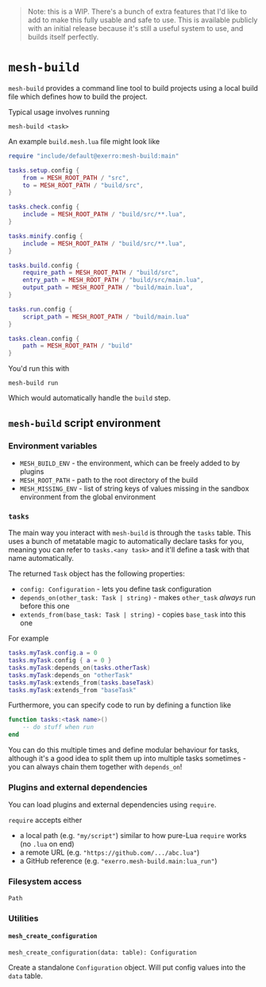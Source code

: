 
> Note: this is a WIP. There's a bunch of extra features that I'd like to add to
> make this fully usable and safe to use. This is available publicly with an
> initial release because it's still a useful system to use, and builds itself
> perfectly.

# `mesh-build`

`mesh-build` provides a command line tool to build projects using a local build
file which defines how to build the project.

Typical usage involves running

	mesh-build <task>

An example `build.mesh.lua` file might look like

```lua
require "include/default@exerro:mesh-build:main"

tasks.setup.config {
	from = MESH_ROOT_PATH / "src",
	to = MESH_ROOT_PATH / "build/src",
}

tasks.check.config {
	include = MESH_ROOT_PATH / "build/src/**.lua",
}

tasks.minify.config {
	include = MESH_ROOT_PATH / "build/src/**.lua",
}

tasks.build.config {
	require_path = MESH_ROOT_PATH / "build/src",
	entry_path = MESH_ROOT_PATH / "build/src/main.lua",
	output_path = MESH_ROOT_PATH / "build/main.lua",
}

tasks.run.config {
	script_path = MESH_ROOT_PATH / "build/main.lua"
}

tasks.clean.config {
	path = MESH_ROOT_PATH / "build"
}
```

You'd run this with

	mesh-build run

Which would automatically handle the `build` step.

## `mesh-build` script environment

### Environment variables

* `MESH_BUILD_ENV` - the environment, which can be freely added to by plugins
* `MESH_ROOT_PATH` - path to the root directory of the build
* `MESH_MISSING_ENV` - list of string keys of values missing in the sandbox environment from the global environment

### `tasks`

The main way you interact with `mesh-build` is through the `tasks` table. This
uses a bunch of metatable magic to automatically declare tasks for you, meaning
you can refer to `tasks.<any task>` and it'll define a task with that name
automatically.

The returned `Task` object has the following properties:

* `config: Configuration` - lets you define task configuration
* `depends_on(other_task: Task | string)` - makes `other_task` *always* run before this one
* `extends_from(base_task: Task | string)` - copies `base_task` into this one

For example

```lua
tasks.myTask.config.a = 0
tasks.myTask.config { a = 0 }
tasks.myTask:depends_on(tasks.otherTask)
tasks.myTask:depends_on "otherTask"
tasks.myTask:extends_from(tasks.baseTask)
tasks.myTask:extends_from "baseTask"
```

Furthermore, you can specify code to run by defining a function like

```lua
function tasks:<task name>()
	-- do stuff when run
end
```

You can do this multiple times and define modular behaviour for tasks, although
it's a good idea to split them up into multiple tasks sometimes - you can always
chain them together with `depends_on`!

### Plugins and external dependencies

You can load plugins and external dependencies using `require`.

`require` accepts either
* a local path (e.g. `"my/script"`) similar to how pure-Lua `require`
works (no `.lua` on end)
* a remote URL (e.g. `"https://github.com/.../abc.lua"`)
* a GitHub reference (e.g. `"exerro.mesh-build.main:lua_run"`)

### Filesystem access

`Path`

### Utilities

#### `mesh_create_configuration`

	mesh_create_configuration(data: table): Configuration

Create a standalone `Configuration` object. Will put config values into the
`data` table.
